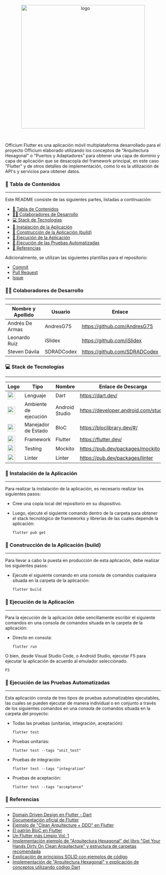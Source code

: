 <p align="center">
  <img src="https://i.imgur.com/bHw6nAC.png" alt="logo" width="400">
</p>
<br>

Officium Flutter es una aplicación móvil multiplataforma  desarrollado para el proyecto Officium elaborado utilizando
los conceptos de "Arquitectura Hexagonal" o "Puertos y Adaptadores" para obtener una capa de dominio y capa de aplicación
que se desacopla del framework principal, en este caso "Flutter" y de otros detalles de implementación, como lo es la 
utilización de API's y servicios para obtener datos.

### :page_facing_up: Tabla de Contenidos

---

Este README consiste de las siguientes partes, listadas a continuación:

- [:page_facing_up: Tabla de Contenidos](#page_facing_up-tabla-de-contenidos)
- [:man_technologist: Colaboradores de Desarrollo](#man_technologist-colaboradores-de-desarrollo)
- [:computer: Stack de Tecnologías](#computer-stack-de-tecnologías)
- [:wrench: Instalación de la Aplicación](#wrench-instalación-de-la-aplicación)
- [:hammer: Construcción de la Aplicación (build)](#hammer-construcción-de-la-aplicación-build)
- [:electric_plug: Ejecución de la Aplicación](#electric_plug-ejecución-de-la-aplicación)
- [:test_tube: Ejecución de las Pruebas Automatizadas](#test_tube-ejecución-de-las-pruebas-automatizadas)
- [:mag_right: Referencias](#mag_right-referencias)

Adicionalmente, se utilizan las siguientes plantillas para el repositorio:

- [Commit](https://github.com/OrangeSoft-Team/readme-guide/blob/main/Commit.md)
- [Pull Request](https://github.com/OrangeSoft-Team/readme-guide/blob/main/Pull_Request.md)
- [Issue](https://github.com/OrangeSoft-Team/readme-guide/blob/main/Issue.md)

### :man_technologist: Colaboradores de Desarrollo

---

| Nombre y Apellido    | Usuario    | Enlace                        |
| -------------------- | ---------- | ----------------------------- |
| Andrés De Armas      | AndresG75  | https://github.com/AndresG75  |
| Leonardo Ruiz        | iSlidex    | https://github.com/iSlidex    |
| Steven Dávila         | SDRADCodex | https://github.com/SDRADCodex |

### :computer: Stack de Tecnologías

---

| Logo                                                                                                                                        | Tipo                       | Nombre         | Enlace de Descarga                       | Versión |
| ------------------------------------------------------------------------------------------------------------------------------------------- | -------------------------- | -------------- | ---------------------------------------- | ------- |
| <img src="https://cdn.worldvectorlogo.com/logos/dart.svg" width="24">                                                                       | Lenguaje                   | Dart           | https://dart.dev/                        | 2.13    |
| <img src="https://upload.wikimedia.org/wikipedia/commons/e/e3/Android_Studio_Icon_%282014-2019%29.svg" width="24">                          | Ambiente de ejecución      | Android Studio | https://developer.android.com/studio     | 4.2.1   |
| <img src="https://plugins.jetbrains.com/files/12129/118174/icon/pluginIcon.svg" width="24">                                                 | Manejador de Estado        | BloC           | https://bloclibrary.dev/#/               | 7.0.0   |
| <img src="https://logowik.com/content/uploads/images/flutter5786.jpg" width="24">                                                           | Framework                  | Flutter        | https://flutter.dev/                     | 2.2     |
| <img src="https://cdn.worldvectorlogo.com/logos/dart.svg" width="24">                                                           | Testing                    | Mockito          | https://pub.dev/packages/mockito   | 4.1.1 |
| <img src="https://cdn.worldvectorlogo.com/logos/dart.svg" width="24">                                                                       | Linter                     | Linter         | https://pub.dev/packages/linter          | 1.6.1   | 

### :wrench: Instalación de la Aplicación

---

Para realizar la instalación de la aplicación, es necesario realizar los siguientes pasos:

- Cree una copia local del repositorio en su dispositivo.

- Luego, ejecute el siguiente comando dentro de la carpeta para obtener el stack tecnológico de frameworks y librerías de las cuales depende la aplicación:

  `flutter pub get`

### :hammer: Construcción de la Aplicación (build)

---

Para llevar a cabo la puesta en producción de esta aplicación, debe realizar los siguientes pasos:

- Ejecute el siguiente comando en una consola de comandos cualquiera situada en la carpeta de la aplicación:

  `flutter build`

### :electric_plug: Ejecución de la Aplicación

---

Para la ejecución de la aplicación debe sencillamente escribir el siguiente comandos en una consola de comandos situada en la carpeta de la aplicación:

- Directo en consola:

  `flutter run`

O bien, desde Visual Studio Code, o Android Studio, ejecutar F5 para ejecutar la aplicación de acuerdo al emulador seleccionado.

  `F5`

### :test_tube: Ejecución de las Pruebas Automatizadas

---

Esta aplicación consta de tres tipos de pruebas automatizables ejecutables, las cuales se pueden ejecutar de manera individual o en conjunto a través de los siguientes comandos en una consola de comandos situada en la carpeta del proyecto:

- Todas las pruebas (unitarias, integración, aceptación):

  `flutter test`

- Pruebas unitarias:

  `flutter test --tags "unit_test"`

- Pruebas de integración:

  `flutter test --tags "integration"`

- Pruebas de aceptación:

  `flutter test --tags "acceptance"`

### :mag_right: Referencias

---

- [Domain Driven Design en Flutter - Dart](https://resocoder.com/2020/03/09/flutter-firebase-ddd-course-1-domain-driven-design-principles/)
- [Documentación oficial de Flutter](https://flutter.dev/docs)
- [Ejemplo de "Clean Arquitecture + DDD" en Flutter](https://github.com/ResoCoder/finished-flutter-firebase-ddd-course)
- [El patrón BloC en Flutter](https://xurxodev.com/el-patron-bloc-junto-a-clean-architecture-en-flutter/)
- [Un Flutter más Limpio Vol. 1](https://medium.com/comunidad-flutter/un-flutter-m%C3%A1s-limpio-vol-1-intro-a-clean-9b718344d9c4)
- [Implementación ejemplo de "Arquitectura Hexagonal" del libro "Get Your Hands Dirty On Clean Arquitecture" y estructura de carpetas recomendada](https://github.com/thombergs/buckpal)
- [Explicación de principios SOLID con ejemplos de código](https://www.baeldung.com/solid-principles)
- [Implementación de "Arquitectura Hexagonal" y explicación de conceptos utilizando código Dart](https://pub.dev/packages/flutter_clean_architecture)
